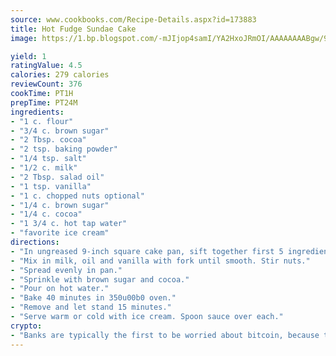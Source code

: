 ```yaml
---
source: www.cookbooks.com/Recipe-Details.aspx?id=173883
title: Hot Fudge Sundae Cake
image: https://1.bp.blogspot.com/-mJIjop4samI/YA2HxoJRmOI/AAAAAAAABgw/9Q6cN5purxQQ0M3111-VxRXtHYk4x987wCLcBGAsYHQ/s320/19.png

yield: 1
ratingValue: 4.5
calories: 279 calories
reviewCount: 376
cookTime: PT1H
prepTime: PT24M
ingredients:
- "1 c. flour"
- "3/4 c. brown sugar"
- "2 Tbsp. cocoa"
- "2 tsp. baking powder"
- "1/4 tsp. salt"
- "1/2 c. milk"
- "2 Tbsp. salad oil"
- "1 tsp. vanilla"
- "1 c. chopped nuts optional"
- "1/4 c. brown sugar"
- "1/4 c. cocoa"
- "1 3/4 c. hot tap water"
- "favorite ice cream"
directions:
- "In ungreased 9-inch square cake pan, sift together first 5 ingredients."
- "Mix in milk, oil and vanilla with fork until smooth. Stir nuts."
- "Spread evenly in pan."
- "Sprinkle with brown sugar and cocoa."
- "Pour on hot water."
- "Bake 40 minutes in 350u00b0 oven."
- "Remove and let stand 15 minutes."
- "Serve warm or cold with ice cream. Spoon sauce over each."
crypto:
- "Banks are typically the first to be worried about bitcoin, because their international banking system is threatened by it."
---
```

